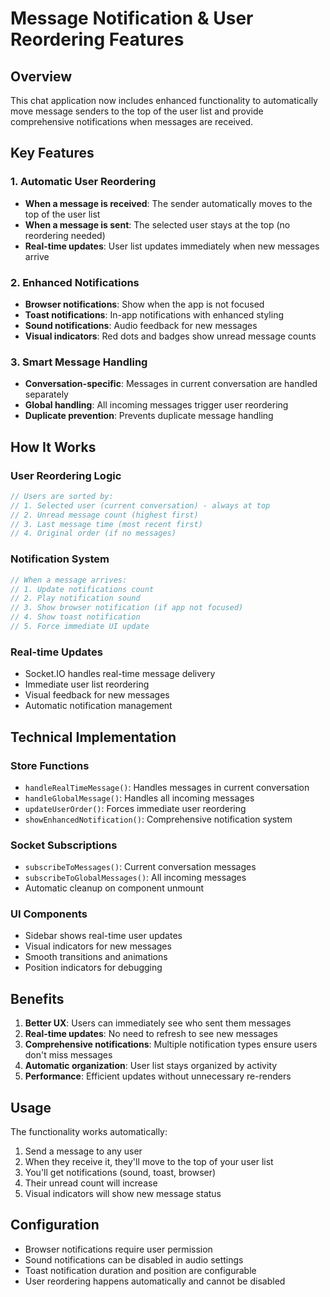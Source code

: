 # Message Notification & User Reordering Features

## Overview
This chat application now includes enhanced functionality to automatically move message senders to the top of the user list and provide comprehensive notifications when messages are received.

## Key Features

### 1. Automatic User Reordering
- **When a message is received**: The sender automatically moves to the top of the user list
- **When a message is sent**: The selected user stays at the top (no reordering needed)
- **Real-time updates**: User list updates immediately when new messages arrive

### 2. Enhanced Notifications
- **Browser notifications**: Show when the app is not focused
- **Toast notifications**: In-app notifications with enhanced styling
- **Sound notifications**: Audio feedback for new messages
- **Visual indicators**: Red dots and badges show unread message counts

### 3. Smart Message Handling
- **Conversation-specific**: Messages in current conversation are handled separately
- **Global handling**: All incoming messages trigger user reordering
- **Duplicate prevention**: Prevents duplicate message handling

## How It Works

### User Reordering Logic
```javascript
// Users are sorted by:
// 1. Selected user (current conversation) - always at top
// 2. Unread message count (highest first)
// 3. Last message time (most recent first)
// 4. Original order (if no messages)
```

### Notification System
```javascript
// When a message arrives:
// 1. Update notifications count
// 2. Play notification sound
// 3. Show browser notification (if app not focused)
// 4. Show toast notification
// 5. Force immediate UI update
```

### Real-time Updates
- Socket.IO handles real-time message delivery
- Immediate user list reordering
- Visual feedback for new messages
- Automatic notification management

## Technical Implementation

### Store Functions
- `handleRealTimeMessage()`: Handles messages in current conversation
- `handleGlobalMessage()`: Handles all incoming messages
- `updateUserOrder()`: Forces immediate user reordering
- `showEnhancedNotification()`: Comprehensive notification system

### Socket Subscriptions
- `subscribeToMessages()`: Current conversation messages
- `subscribeToGlobalMessages()`: All incoming messages
- Automatic cleanup on component unmount

### UI Components
- Sidebar shows real-time user updates
- Visual indicators for new messages
- Smooth transitions and animations
- Position indicators for debugging

## Benefits

1. **Better UX**: Users can immediately see who sent them messages
2. **Real-time updates**: No need to refresh to see new messages
3. **Comprehensive notifications**: Multiple notification types ensure users don't miss messages
4. **Automatic organization**: User list stays organized by activity
5. **Performance**: Efficient updates without unnecessary re-renders

## Usage

The functionality works automatically:
1. Send a message to any user
2. When they receive it, they'll move to the top of your user list
3. You'll get notifications (sound, toast, browser)
4. Their unread count will increase
5. Visual indicators will show new message status

## Configuration

- Browser notifications require user permission
- Sound notifications can be disabled in audio settings
- Toast notification duration and position are configurable
- User reordering happens automatically and cannot be disabled
